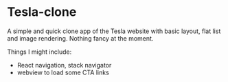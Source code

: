 # Tesla-clone
A simple and quick clone app of the Tesla website with basic layout, flat list and image rendering. Nothing fancy at the moment.

Things I might include:
* React navigation, stack navigator
* webview to load some CTA links
